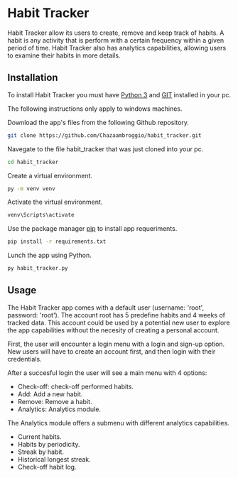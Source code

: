 # Habit Tracker

Habit Tracker allow its users to create, remove and keep track of habits. A habit is any activity that is perform with a certain frequency within a given period of time. Habit Tracker also has analytics capabilities, allowing users to examine their habits in more details. 


## Installation

To install Habit Tracker you must have [Python 3](https://www.python.org/downloads/) and [GIT](https://git-scm.com/downloads) installed in your pc.

The following instructions only apply to windows machines. 

Download the app's files from the following Github repository.

```bash
git clone https://github.com/Chazaambroggio/habit_tracker.git
````

Navegate to the file habit_tracker that was just cloned into your pc.
```bash
cd habit_tracker
````

Create a virtual environment. 
```bash
py -m venv venv
```

Activate the virtual environment.
```bash
venv\Scripts\activate
```

Use the package manager [pip](https://pip.pypa.io/en/stable/) to install app requeriments.
```bash
pip install -r requirements.txt
```

Lunch the app using Python.
```bash
py habit_tracker.py
```

## Usage


The Habit Tracker app comes with a default user (username: 'root', password: 'root'). The account root has 5 predefine habits and 4 weeks of tracked data. This account could be used by a potential new user to explore the app capabilities without the necesity of creating a personal account. 

First, the user will encounter a login menu with a login and sign-up option. New users will have to create an account first, and then login with their credentials.

After a succesful login the user will see a main menu with 4 options:

- Check-off: check-off performed habits.
- Add: Add a new habit.
- Remove: Remove a habit.
- Analytics: Analytics module.

The Analytics module offers a submenu with different analytics capabilities.

- Current habits.
- Habits by periodicity.
- Streak by habit.
- Historical longest streak.
- Check-off habit log.